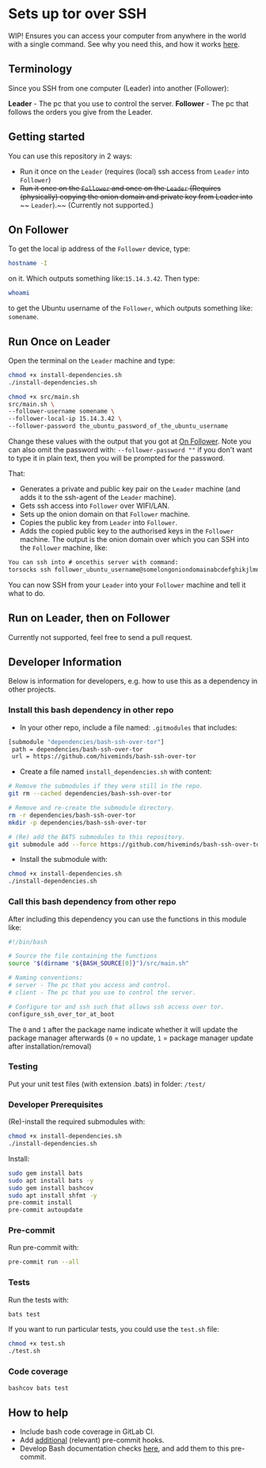 # Sets up tor over SSH

WIP!
Ensures you can access your computer from anywhere in the world with a single
command. See why you need this, and how it works [here](ssh_explanation.md).

## Terminology

Since you SSH from one computer (Leader) into another (Follower):

**Leader** - The pc that you use to control the server.
**Follower** - The pc that follows the orders you give from the Leader.

## Getting started

You can use this repository in 2 ways:

- Run it once on the `Leader` (requires (local) ssh access from `Leader` into
  `Follower`)
- ~~Run it once on the `Follower` and once on the `Leader` (Requires~~
  ~~(physically) copying the onion domain and private key from Leader into~~
  \~~ `Leader`).\~~ (Currently not supported.)

## On Follower

To get the local ip address of the `Follower` device, type:

```sh
hostname -I
```

on it.  Which outputs something like:`15.14.3.42`.
Then type:

```sh
whoami
```

to get the Ubuntu username of the `Follower`, which outputs something like: `somename`.

## Run Once on Leader

Open the terminal on the `Leader` machine and type:

```sh
chmod +x install-dependencies.sh
./install-dependencies.sh

chmod +x src/main.sh
src/main.sh \
--follower-username somename \
--follower-local-ip 15.14.3.42 \
--follower-password the_ubuntu_password_of_the_ubuntu_username
```

Change these values with the output that you got at [On Follower](#on-follower).
Note you can also omit the password with: `--follower-password ""` if you
don't want to type it in plain text, then you will be prompted for the password.

That:

- Generates a private and public key pair on the `Leader` machine (and adds it
  to the ssh-agent of the `Leader` machine).
- Gets ssh access into `Follower` over WIFI/LAN.
- Sets up the onion domain on that `Follower` machine.
- Copies the public key from `Leader` into `Follower`.
- Adds the copied public key to the authorised keys in the `Follower` machine.
  The output is the onion domain over which you can SSH into the `Follower`
  machine, like:

```txt
You can ssh into # oncethis server with command:
torsocks ssh follower_ubuntu_username@somelongoniondomainabcdefghikjlmnop.onion
```

You can now SSH from your `Leader` into your `Follower` machine and tell it
what to do.

## Run on Leader, then on Follower

Currently not supported, feel free to send a pull request.

## Developer Information

Below is information for developers, e.g. how to use this as a dependency in
other projects.

### Install this bash dependency in other repo

- In your other repo, include a file named: `.gitmodules` that includes:

```sh
[submodule "dependencies/bash-ssh-over-tor"]
 path = dependencies/bash-ssh-over-tor
 url = https://github.com/hiveminds/bash-ssh-over-tor
```

- Create a file named `install_dependencies.sh` with content:

```sh
# Remove the submodules if they were still in the repo.
git rm --cached dependencies/bash-ssh-over-tor

# Remove and re-create the submodule directory.
rm -r dependencies/bash-ssh-over-tor
mkdir -p dependencies/bash-ssh-over-tor

# (Re) add the BATS submodules to this repository.
git submodule add --force https://github.com/hiveminds/bash-ssh-over-tor dependencies/bash-ssh-over-tor
```

- Install the submodule with:

```sh
chmod +x install-dependencies.sh
./install-dependencies.sh
```

### Call this bash dependency from other repo

After including this dependency you can use the functions in this module like:

```sh
#!/bin/bash

# Source the file containing the functions
source "$(dirname "${BASH_SOURCE[0]}")/src/main.sh"

# Naming conventions:
# server - The pc that you access and control.
# client - The pc that you use to control the server.

# Configure tor and ssh such that allows ssh access over tor.
configure_ssh_over_tor_at_boot
```

The `0` and `1` after the package name indicate whether it will update the
package manager afterwards (`0` = no update, `1` = package manager update after
installation/removal)

### Testing

Put your unit test files (with extension .bats) in folder: `/test/`

### Developer Prerequisites

(Re)-install the required submodules with:

```sh
chmod +x install-dependencies.sh
./install-dependencies.sh
```

Install:

```sh
sudo gem install bats
sudo apt install bats -y
sudo gem install bashcov
sudo apt install shfmt -y
pre-commit install
pre-commit autoupdate
```

### Pre-commit

Run pre-commit with:

```sh
pre-commit run --all
```

### Tests

Run the tests with:

```sh
bats test
```

If you want to run particular tests, you could use the `test.sh` file:

```sh
chmod +x test.sh
./test.sh
```

### Code coverage

```sh
bashcov bats test
```

## How to help

- Include bash code coverage in GitLab CI.
- Add [additional](https://pre-commit.com/hooks.html) (relevant) pre-commit hooks.
- Develop Bash documentation checks
  [here](https://github.com/TruCol/checkstyle-for-bash), and add them to this
  pre-commit.
